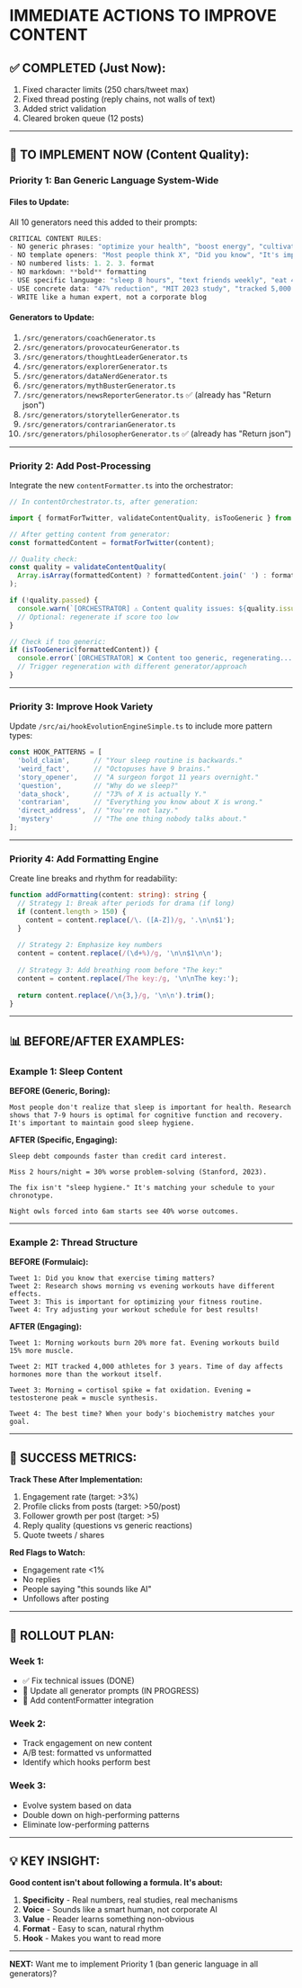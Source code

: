 # IMMEDIATE ACTIONS TO IMPROVE CONTENT

## ✅ COMPLETED (Just Now):
1. Fixed character limits (250 chars/tweet max)
2. Fixed thread posting (reply chains, not walls of text)
3. Added strict validation
4. Cleared broken queue (12 posts)

---

## 🔄 TO IMPLEMENT NOW (Content Quality):

### **Priority 1: Ban Generic Language System-Wide**

#### Files to Update:
All 10 generators need this added to their prompts:

```typescript
CRITICAL CONTENT RULES:
- NO generic phrases: "optimize your health", "boost energy", "cultivate relationships"
- NO template openers: "Most people think X", "Did you know", "It's important to"
- NO numbered lists: 1. 2. 3. format
- NO markdown: **bold** formatting
- USE specific language: "sleep 8 hours", "text friends weekly", "eat 400g protein"
- USE concrete data: "47% reduction", "MIT 2023 study", "tracked 5,000 people"
- WRITE like a human expert, not a corporate blog
```

#### Generators to Update:
1. `/src/generators/coachGenerator.ts`
2. `/src/generators/provocateurGenerator.ts`
3. `/src/generators/thoughtLeaderGenerator.ts`
4. `/src/generators/explorerGenerator.ts`
5. `/src/generators/dataNerdGenerator.ts`
6. `/src/generators/mythBusterGenerator.ts`
7. `/src/generators/newsReporterGenerator.ts` ✅ (already has "Return json")
8. `/src/generators/storytellerGenerator.ts`
9. `/src/generators/contrarianGenerator.ts`
10. `/src/generators/philosopherGenerator.ts` ✅ (already has "Return json")

---

### **Priority 2: Add Post-Processing**

Integrate the new `contentFormatter.ts` into the orchestrator:

```typescript
// In contentOrchestrator.ts, after generation:

import { formatForTwitter, validateContentQuality, isTooGeneric } from '../content/contentFormatter';

// After getting content from generator:
const formattedContent = formatForTwitter(content);

// Quality check:
const quality = validateContentQuality(
  Array.isArray(formattedContent) ? formattedContent.join(' ') : formattedContent
);

if (!quality.passed) {
  console.warn(`[ORCHESTRATOR] ⚠️ Content quality issues: ${quality.issues.join(', ')}`);
  // Optional: regenerate if score too low
}

// Check if too generic:
if (isTooGeneric(formattedContent)) {
  console.error(`[ORCHESTRATOR] ❌ Content too generic, regenerating...`);
  // Trigger regeneration with different generator/approach
}
```

---

### **Priority 3: Improve Hook Variety**

Update `/src/ai/hookEvolutionEngineSimple.ts` to include more pattern types:

```typescript
const HOOK_PATTERNS = [
  'bold_claim',      // "Your sleep routine is backwards."
  'weird_fact',      // "Octopuses have 9 brains."
  'story_opener',    // "A surgeon forgot 11 years overnight."
  'question',        // "Why do we sleep?"
  'data_shock',      // "73% of X is actually Y."
  'contrarian',      // "Everything you know about X is wrong."
  'direct_address',  // "You're not lazy."
  'mystery'          // "The one thing nobody talks about."
];
```

---

### **Priority 4: Add Formatting Engine**

Create line breaks and rhythm for readability:

```typescript
function addFormatting(content: string): string {
  // Strategy 1: Break after periods for drama (if long)
  if (content.length > 150) {
    content = content.replace(/\. ([A-Z])/g, '.\n\n$1');
  }
  
  // Strategy 2: Emphasize key numbers
  content = content.replace(/(\d+%)/g, '\n\n$1\n\n');
  
  // Strategy 3: Add breathing room before "The key:"
  content = content.replace(/The key:/g, '\n\nThe key:');
  
  return content.replace(/\n{3,}/g, '\n\n').trim();
}
```

---

## 📊 BEFORE/AFTER EXAMPLES:

### Example 1: Sleep Content

**BEFORE (Generic, Boring):**
```
Most people don't realize that sleep is important for health. Research shows that 7-9 hours is optimal for cognitive function and recovery. It's important to maintain good sleep hygiene.
```

**AFTER (Specific, Engaging):**
```
Sleep debt compounds faster than credit card interest.

Miss 2 hours/night = 30% worse problem-solving (Stanford, 2023).

The fix isn't "sleep hygiene." It's matching your schedule to your chronotype.

Night owls forced into 6am starts see 40% worse outcomes.
```

---

### Example 2: Thread Structure

**BEFORE (Formulaic):**
```
Tweet 1: Did you know that exercise timing matters?
Tweet 2: Research shows morning vs evening workouts have different effects.
Tweet 3: This is important for optimizing your fitness routine.
Tweet 4: Try adjusting your workout schedule for best results!
```

**AFTER (Engaging):**
```
Tweet 1: Morning workouts burn 20% more fat. Evening workouts build 15% more muscle.

Tweet 2: MIT tracked 4,000 athletes for 3 years. Time of day affects hormones more than the workout itself.

Tweet 3: Morning = cortisol spike = fat oxidation. Evening = testosterone peak = muscle synthesis.

Tweet 4: The best time? When your body's biochemistry matches your goal.
```

---

## 🎯 SUCCESS METRICS:

**Track These After Implementation:**
1. Engagement rate (target: >3%)
2. Profile clicks from posts (target: >50/post)
3. Follower growth per post (target: >5)
4. Reply quality (questions vs generic reactions)
5. Quote tweets / shares

**Red Flags to Watch:**
- Engagement rate <1%
- No replies
- People saying "this sounds like AI"
- Unfollows after posting

---

## 🚀 ROLLOUT PLAN:

### Week 1:
- ✅ Fix technical issues (DONE)
- 🔄 Update all generator prompts (IN PROGRESS)
- 🔄 Add contentFormatter integration

### Week 2:
- Track engagement on new content
- A/B test: formatted vs unformatted
- Identify which hooks perform best

### Week 3:
- Evolve system based on data
- Double down on high-performing patterns
- Eliminate low-performing patterns

---

## 💡 KEY INSIGHT:

**Good content isn't about following a formula. It's about:**
1. **Specificity** - Real numbers, real studies, real mechanisms
2. **Voice** - Sounds like a smart human, not corporate AI
3. **Value** - Reader learns something non-obvious
4. **Format** - Easy to scan, natural rhythm
5. **Hook** - Makes you want to read more

---

**NEXT:** Want me to implement Priority 1 (ban generic language in all generators)?

